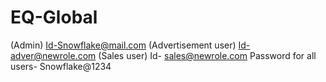 # EQ-Global

(Admin) 
Id-Snowflake@mail.com
(Advertisement user)
Id-adver@newrole.com
(Sales user)
Id- sales@newrole.com
Password for all users-
Snowflake@1234
